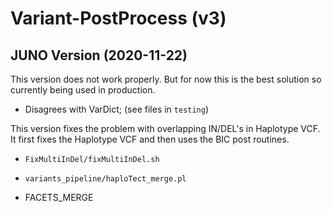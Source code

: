 # Variant-PostProcess (v3)

## JUNO Version (2020-11-22)

This version does not work properly. But for now this is the best solution so currently being used in production.

* Disagrees with VarDict; (see files in `testing`)

This version fixes the problem with overlapping IN/DEL's in Haplotype VCF. It first fixes
the Haplotype VCF and then uses the BIC post routines.

* `FixMultiInDel/fixMultiInDel.sh`

* `variants_pipeline/haploTect_merge.pl`

* FACETS_MERGE

